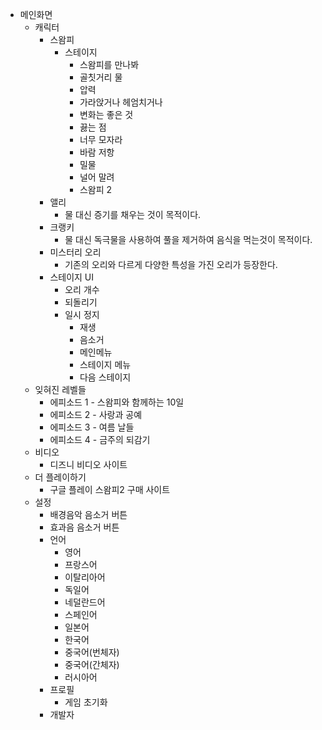 * 메인화면
  * 캐릭터
    * 스왐피
      * 스테이지
        * 스왐피를 만나봐
        * 골칫거리 물
        * 압력
        * 가라앉거나 헤엄치거나
        * 변화는 좋은 것
        * 끓는 점
        * 너무 모자라
        * 바람 저항
        * 밀물
        * 널어 말려
        * 스왐피 2
    * 앨리
      * 물 대신 증기를 채우는 것이 목적이다.
    * 크랭키
      * 물 대신 독극물을 사용하여 풀을 제거하여 음식을 먹는것이 목적이다.
    * 미스터리 오리
      * 기존의 오리와 다르게 다양한 특성을 가진 오리가 등장한다.
    * 스테이지 UI
      * 오리 개수
      * 되돌리기
      * 일시 정지
        * 재생
        * 음소거
        * 메인메뉴
        * 스테이지 메뉴
        * 다음 스테이지
  * 잊혀진 레벨들
    * 에피소드 1 - 스왐피와 함께하는 10일
    * 에피소드 2 - 사랑과 공예
    * 에피소드 3 - 여름 날들
    * 에피소드 4 - 금주의 되감기
  * 비디오
    * 디즈니 비디오 사이트
  * 더 플레이하기
    * 구글 플레이 스왐피2 구매 사이트
  * 설정
    * 배경음악 음소거 버튼
    * 효과음 음소거 버튼
    * 언어
      * 영어
      * 프랑스어
      * 이탈리아어
      * 독일어
      * 네덜란드어
      * 스페인어
      * 일본어
      * 한국어
      * 중국어(번체자)
      * 중국어(간체자)
      * 러시아어
    * 프로필
      * 게임 초기화
    * 개발자
    
